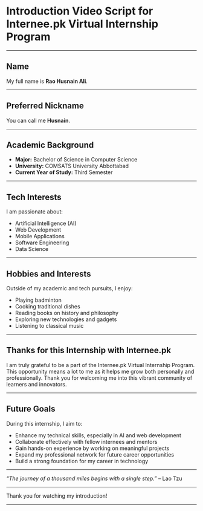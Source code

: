 # Introduction Video Script for Internee.pk Virtual Internship Program

---

## Name  
My full name is **Rao Husnain Ali**.

---

## Preferred Nickname  
You can call me **Husnain**.

---

## Academic Background  
- **Major:** Bachelor of Science in Computer Science  
- **University:** COMSATS University Abbottabad  
- **Current Year of Study:** Third Semester  

---

## Tech Interests  
I am passionate about:  
- Artificial Intelligence (AI)  
- Web Development  
- Mobile Applications  
- Software Engineering  
- Data Science  

---

## Hobbies and Interests  
Outside of my academic and tech pursuits, I enjoy:  
- Playing badminton  
- Cooking traditional dishes  
- Reading books on history and philosophy  
- Exploring new technologies and gadgets  
- Listening to classical music  

---

## Thanks for this Internship with Internee.pk  
I am truly grateful to be a part of the Internee.pk Virtual Internship Program. This opportunity means a lot to me as it helps me grow both personally and professionally. Thank you for welcoming me into this vibrant community of learners and innovators.

---

## Future Goals  
During this internship, I aim to:  
- Enhance my technical skills, especially in AI and web development  
- Collaborate effectively with fellow internees and mentors  
- Gain hands-on experience by working on meaningful projects  
- Expand my professional network for future career opportunities  
- Build a strong foundation for my career in technology  

---

*“The journey of a thousand miles begins with a single step.”* – Lao Tzu

---

Thank you for watching my introduction!

---

